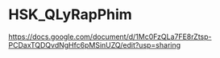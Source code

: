 # HSK_QLyRapPhim
https://docs.google.com/document/d/1Mc0FzQLa7FE8rZtsp-PCDaxTQDQvdNgHfc6pMSinUZQ/edit?usp=sharing
